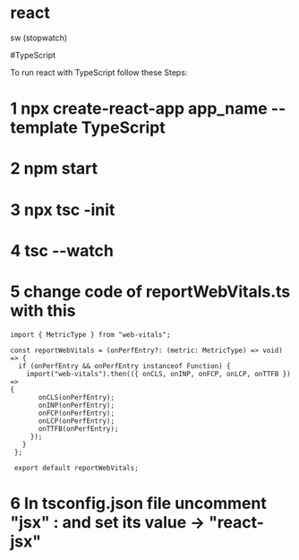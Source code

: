 # react
sw (stopwatch)

#TypeScript

To run react with TypeScript follow these Steps:
# 1 npx create-react-app app_name --template TypeScript
# 2 npm start
# 3 npx tsc -init
# 4 tsc --watch
# 5 change code of reportWebVitals.ts with this 
    import { MetricType } from "web-vitals";
     
    const reportWebVitals = (onPerfEntry?: (metric: MetricType) => void) => {
      if (onPerfEntry && onPerfEntry instanceof Function) {
        import("web-vitals").then(({ onCLS, onINP, onFCP, onLCP, onTTFB }) => 
    {
           onCLS(onPerfEntry);
           onINP(onPerfEntry);
           onFCP(onPerfEntry);
           onLCP(onPerfEntry);
           onTTFB(onPerfEntry);
         });
       }
     };
    
     export default reportWebVitals;
# 6 In tsconfig.json file uncomment "jsx" : and set its value -> "react-jsx"
